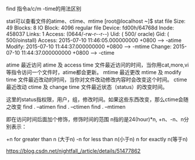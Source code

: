

find 指令a/c/m -time的用法区别

stat可以查看文件的atime、ctime、mtime
[root@localhost ~]$ stat file
Size: 49 Blocks: 8 IO Block: 4096 regular file
Device: fd00h/64768d Inode: 458037 Links: 1
Access: (0644/-rw-r--r--) Uid: ( 500/ oracle) Gid: ( 500/oinstall)
Access: 2015-07-10 11:46:05.000000000 +0800  --> -atime
Modify: 2015-07-10 11:44:37.000000000 +0800  --> -mtime
Change: 2015-07-10 11:44:37.000000000 +0800  --> -ctime

atime  最近访问 atime 及 access time 文件最近访问的时间，当你用cat,more,vi等指令访问一个文件时，atime都会更新。
mtime  最近更改 mtime 及 modify time 文件最近改动的时间，当你对文件改动修改内容时会改变这个时间。
ctime  最近改动 ctime 及 change time 文件最近状态（status）的改变时间。

这里的status指权限，用户，组，修改时间。如果这些东西改变，那么ctime会随之改变
find . –atimen        find . –ctimen            find . –mtimen

即在访问时间后面加个修饰，修饰时间的范围
n指的是24(hour)*n, +n、-n、n分别表示：

+n for greater than n (大于n) 
-n for less than n(小于n)
n for exactly n(等于n)

https://blog.csdn.net/nightfall_/article/details/51477862